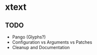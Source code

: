 # xtext

## TODO

+ Pango (Glyphs?)
+ Configuration vs Arguments vs Patches
+ Cleanup and Documentation